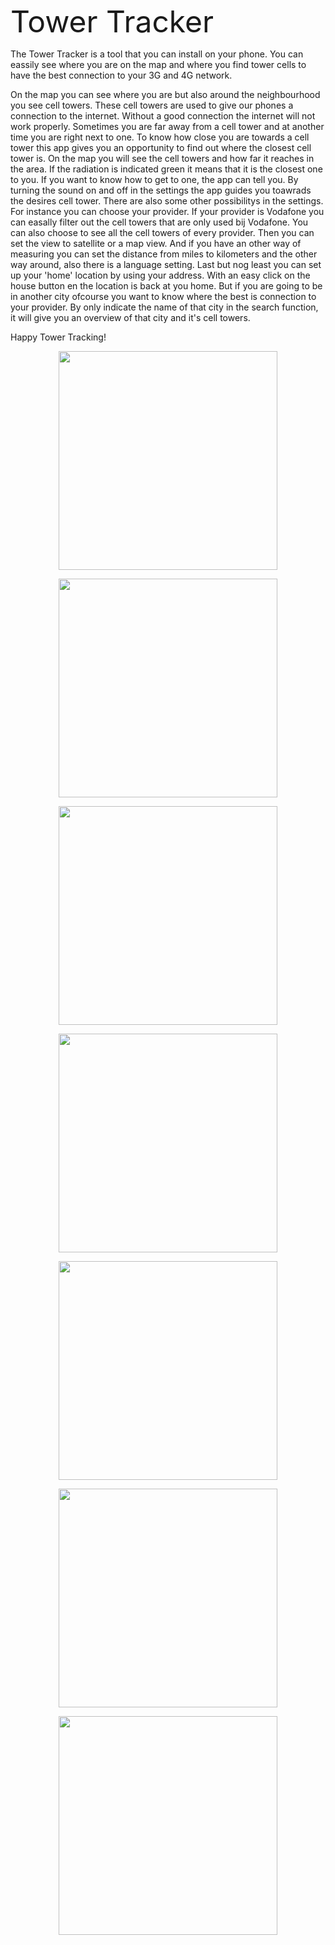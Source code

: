 <font size="20">Tower Tracker</font>

The Tower Tracker is a tool that you can install on your phone. You can eassily see where you are on the map and where you find tower cells to have the best connection to your 3G and 4G network.

On the map you can see where you are but also around the neighbourhood you see cell towers. These cell towers are used to give our phones a connection to the internet. Without a good connection the internet will not work properly. Sometimes you are far away from a cell tower and at another time you are right next to one.
To know how close you are towards a cell tower this app gives you an opportunity to find out where the closest cell tower is. On the map you will see the cell towers and how far it reaches in the area. If the radiation is indicated green it means that it is the closest one to you.
If you want to know how to get to one, the app can tell you. By turning the sound on and off in the settings the app guides you toawrads the desires cell tower.
There are also some other possibilitys in the settings. For instance you can choose your provider. If your provider is Vodafone you can easally filter out the cell towers that are only used bij Vodafone. You can also choose to see all the cell towers of every provider. Then you can set the view to satellite or a map view. And if you have an other way of measuring you can set the distance from miles to kilometers and the other way around, also there is a language setting. Last but nog least you can set up your 'home' location by using your address. With an easy click on the house button en the location is back at you home.
But if you are going to be in another city ofcourse you want to know where the best is connection to your provider. By only indicate the name of that city in the search function, it will give you an overview of that city and it's cell towers. 

Happy Tower Tracking!



<p align="center">
  <img src="App01.jpg" width="350"/>
</p>

<p align="center">
  <img src="App02.jpg" width="350"/>
</p>

<p align="center">
  <img src="App03.jpg" width="350"/>
</p>

<p align="center">
  <img src="App04.jpg" width="350"/>
</p>

<p align="center">
  <img src="App05.jpg" width="350"/>
</p>

<p align="center">
  <img src="App06.jpg" width="350"/>
</p>

<p align="center">
  <img src="App07.jpg" width="350"/>
</p>
